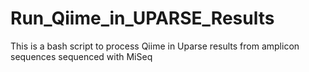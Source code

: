 # Run_Qiime_in_UPARSE_Results
This is a bash script to process Qiime in Uparse results from amplicon sequences sequenced with MiSeq
